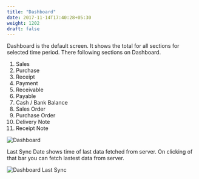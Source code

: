 ```yaml
---
title: "Dashboard"
date: 2017-11-14T17:40:28+05:30
weight: 1202
draft: false
---
```


Dashboard is the default screen. It shows the total for all sections for selected time period. There following sections on Dashboard.

1. Sales
2. Purchase
3. Receipt
4. Payment
5. Receivable
6. Payable
7. Cash / Bank Balance
8. Sales Order
9. Purchase Order
10. Delivery Note
11. Receipt Note

 ![Dashboard](../../../images/android/dashboard.png "Dashboard")

 Last Sync Date shows time of last data fetched from server. On clicking of that bar you can fetch lastest data from server.

 ![Dashboard Last Sync](../../../images/android/dashboard_last_sync.png "Dashboard Last Sync")